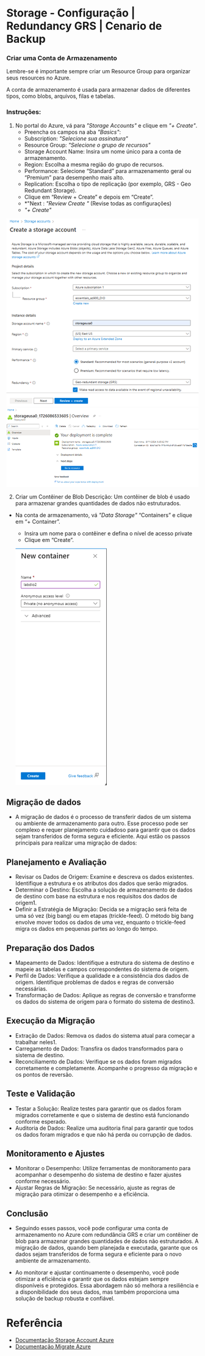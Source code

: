 # Storage - Configuração | Redundancy GRS | Cenario de Backup

### Criar uma Conta de Armazenamento

Lembre-se é importante sempre criar um Resource Group para organizar seus resources no Azure.

A conta de armazenamento é usada para armazenar dados de diferentes tipos, como blobs, arquivos, filas e tabelas.

### Instruções:

1. No portal do Azure, vá para *"Storage Accounts"* e clique em *"+ Create"*.
   - Preencha os campos na aba *"Basics"*:
   - Subscription: *"Selecione sua assinatura"*
   - Resource Group: *"Selecione o grupo de recursos"*
   - Storage Account Name: Insira um nome único para a conta de armazenamento.
   - Region: Escolha a mesma região do grupo de recursos.
   - Performance: Selecione “Standard” para armazenamento geral ou “Premium” para desempenho mais alto.
   - Replication: Escolha o tipo de replicação (por exemplo, GRS - Geo Redundant Storage).
   - Clique em “Review + Create” e depois em   “Create”.
   - *"Next : *"Review Create "* (Revise todas as configurações)
   - *"+ Create"*

![alt text](https://github.com/clouder-km/Challenge-Azure-Dio/blob/main/image/1%20-%20Storage.PNG)
![alt text](https://github.com/clouder-km/Challenge-Azure-Dio/blob/main/image/2%20-%20storage%20deploy.PNG)

2. Criar um Contêiner de Blob
Descrição: Um contêiner de blob é usado para armazenar grandes quantidades de dados não estruturados.

- Na conta de armazenamento, vá *"Data Storage"* “Containers” e clique em “+ Container”.
   - Insira um nome para o contêiner e defina o nível de acesso private
   - Clique em “Create”.

   ![alt text](https://github.com/clouder-km/Challenge-Azure-Dio/blob/main/image/2%20-%20BLOB.PNG)

## Migração de dados

  - A migração de dados é o processo de transferir dados de um sistema ou ambiente de armazenamento para outro. Esse processo pode ser complexo e requer planejamento cuidadoso para garantir que os dados sejam transferidos de forma segura e eficiente. Aqui estão os passos principais para realizar uma migração de dados:

## Planejamento e Avaliação
  - Revisar os Dados de Origem: Examine e descreva os dados existentes. Identifique a estrutura e os atributos dos dados que serão migrados.
  - Determinar o Destino: Escolha a solução de armazenamento de dados de destino com base na estrutura e nos requisitos dos dados de origem1.
  - Definir a Estratégia de Migração: Decida se a migração será feita de uma só vez (big bang) ou em etapas (trickle-feed). O método big bang envolve mover todos os dados de uma vez, enquanto o trickle-feed migra os dados em pequenas partes ao longo do tempo.

## Preparação dos Dados
  - Mapeamento de Dados: Identifique a estrutura do sistema de destino e mapeie as tabelas e campos correspondentes do sistema de origem.
  - Perfil de Dados: Verifique a qualidade e a consistência dos dados de origem. Identifique problemas de dados e regras de conversão necessárias.
  - Transformação de Dados: Aplique as regras de conversão e transforme os dados do sistema de origem para o formato do sistema de destino3.

## Execução da Migração

  - Extração de Dados: Remova os dados do sistema atual para começar a trabalhar neles1.
  - Carregamento de Dados: Transfira os dados transformados para o sistema de destino.
  - Reconciliamento de Dados: Verifique se os dados foram migrados corretamente e completamente. Acompanhe o progresso da migração e os pontos de reversão.
## Teste e Validação

  - Testar a Solução: Realize testes para garantir que os dados foram migrados corretamente e que o sistema de destino está funcionando conforme esperado.
  - Auditoria de Dados: Realize uma auditoria final para garantir que todos os dados foram migrados e que não há perda ou corrupção de dados.
## Monitoramento e Ajustes
  - Monitorar o Desempenho: Utilize ferramentas de monitoramento para acompanhar o desempenho do sistema de destino e fazer ajustes conforme necessário.
  - Ajustar Regras de Migração: Se necessário, ajuste as regras de migração para otimizar o desempenho e a eficiência.
## Conclusão
- Seguindo esses passos, você pode configurar uma conta de armazenamento no Azure com redundância GRS e criar um contêiner de blob para armazenar grandes quantidades de dados não estruturados. A migração de dados, quando bem planejada e executada, garante que os dados sejam transferidos de forma segura e eficiente para o novo ambiente de armazenamento.

- Ao monitorar e ajustar continuamente o desempenho, você pode otimizar a eficiência e garantir que os dados estejam sempre disponíveis e protegidos. Essa abordagem não só melhora a resiliência e a disponibilidade dos seus dados, mas também proporciona uma solução de backup robusta e confiável. 

# Referência

- [Documentação Storage Account Azure](https://learn.microsoft.com/en-us/azure/storage/)
- [Documentação Migrate Azure](https://learn.microsoft.com/en-us/azure/migrate/)